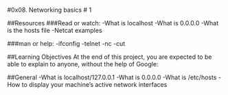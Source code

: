 #0x08. Networking basics # 1

##Resources
###Read or watch:
-What is localhost
-What is 0.0.0.0
-What is the hosts file
-Netcat examples

###man or help:
-ifconfig
-telnet
-nc
-cut

##Learning Objectives
At the end of this project, you are expected to be able to explain to anyone, without the help of Google:

##General
-What is localhost/127.0.0.1
-What is 0.0.0.0
-What is /etc/hosts
-How to display your machine’s active network interfaces

